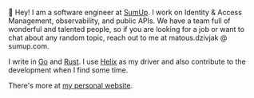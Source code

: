👋 Hey! I am a software engineer at [SumUp](https://sumup.com/). I work on Identity & Access Management, observability, and public APIs.
We have a team full of wonderful and talented people, so if you are looking for a job or want to chat about any random topic, reach out to me at matous.dzivjak @ sumup.com.

I write in [Go](https://go.dev/) and [Rust](https://www.rust-lang.org/).
I use [Helix](https://github.com/helix-editor/helix) as my driver and also contribute to the development when I find some time.

There's more at [my personal website](https://dzx.cz/).
